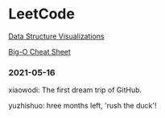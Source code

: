 # LeetCode

[Data Structure Visualizations](https://www.cs.usfca.edu/~galles/visualization/Algorithms.html)

[Big-O Cheat Sheet](https://www.bigocheatsheet.com/)



### 2021-05-16

xiaowodi: The first dream trip of GitHub.

yuzhishuo: hree months left, 'rush the duck'!



